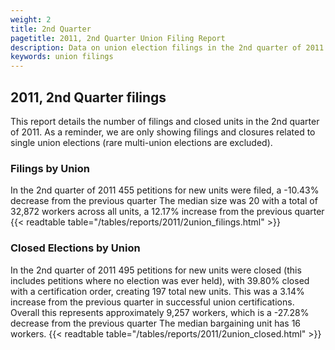 ```yaml
---
weight: 2
title: 2nd Quarter
pagetitle: 2011, 2nd Quarter Union Filing Report
description: Data on union election filings in the 2nd quarter of 2011
keywords: union filings
---
```


## 2011, 2nd Quarter filings

This report details the number of filings and closed units in the 2nd quarter of 2011. As a reminder, we are only showing filings and closures related to single union elections (rare multi-union elections are excluded).

### Filings by Union
In the 2nd quarter of 2011 455 petitions for new units were filed, a -10.43% decrease from the previous quarter The median size was 20 with a total of 32,872 workers across all units, a 12.17% increase from the previous quarter
{{< readtable table="/tables/reports/2011/2union_filings.html" >}}

### Closed Elections by Union
In the 2nd quarter of 2011 495 petitions for new units were closed (this includes petitions where no election was ever held), with 39.80% closed with a certification order, creating 197 total new units. This was a 3.14% increase from the previous quarter in successful union certifications. Overall this represents approximately 9,257 workers, which is a -27.28% decrease from the previous quarter The median bargaining unit has 16 workers.
{{< readtable table="/tables/reports/2011/2union_closed.html" >}}
